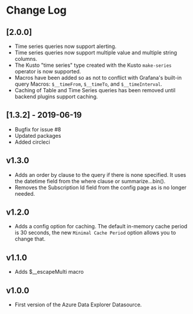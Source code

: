# Change Log

## [2.0.0]

- Time series queries now support alerting.
- Time series queries now support multiple value and multiple string columns.
- The Kusto "time series" type created with the Kusto `make-series` operator is now supported.
- Macros have been added so as not to conflict with Grafana's built-in query Macros: `$__timeFrom`, `$__timeTo`, and `$__timeInterval`.
- Caching of Table and Time Series queries has been removed until backend plugins support caching.

## [1.3.2] - 2019-06-19

- Bugfix for issue #8
- Updated packages
- Added circleci

## v1.3.0

- Adds an order by clause to the query if there is none specified. It uses the datetime field from the where clause or summarize...bin().
- Removes the Subscription Id field from the config page as is no longer needed.

## v1.2.0

- Adds a config option for caching. The default in-memory cache period is 30 seconds, the new `Minimal Cache Period` option allows you to change that.

## v1.1.0

- Adds $__escapeMulti macro

## v1.0.0

- First version of the Azure Data Explorer Datasource.
